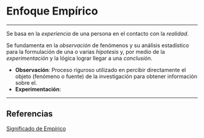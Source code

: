 # Enfoque Empírico
---

Se basa en la *experiencia* de una persona en el contacto con la *realidad*.

Se fundamenta en la *observación* de fenómenos y su análisis estadístico para la formulación de una o varias *hipotesis* y, por medio de la *experimentación* y la lógica lograr llegar a una *conclusión*.

- **Observación**: Proceso riguroso utilizado en percibir directamente el objeto (fenómeno o fuente) de la investigación para obtener información sobre el.
- **Experimentación**:

---

## Referencias
[Significado de Empírico](https://www.significados.com/empirico/)